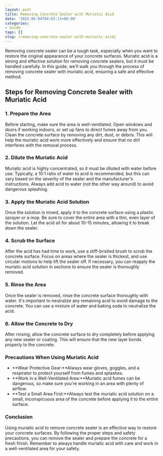 ```yaml
---
layout: post
title: Removing Concrete Sealer with Muriatic Acid
date: '2025-05-04T04:03:13+00:00'
categories:
- Guide
tags: []
slug: /removing-concrete-sealer-with-muriatic-acid/
---
```


Removing concrete sealer can be a tough task, especially when you want to restore the original appearance of your concrete surfaces. Muriatic acid is a strong and effective solution for removing concrete sealers, but it must be handled carefully. In this guide, we'll walk you through the process of removing concrete sealer with muriatic acid, ensuring a safe and effective method.
## Steps for Removing Concrete Sealer with Muriatic Acid
### 1. Prepare the Area
Before starting, make sure the area is well-ventilated. Open windows and doors if working indoors, or set up fans to direct fumes away from you. Clean the concrete surface by removing any dirt, dust, or debris. This will help the muriatic acid work more effectively and ensure that no dirt interferes with the removal process.
### 2. Dilute the Muriatic Acid
Muriatic acid is highly concentrated, so it must be diluted with water before use. Typically, a 10:1 ratio of water to acid is recommended, but this can vary based on the severity of the sealer and the manufacturer's instructions. Always add acid to water (not the other way around) to avoid dangerous splashing.
### 3. Apply the Muriatic Acid Solution
Once the solution is mixed, apply it to the concrete surface using a plastic sprayer or a mop. Be sure to cover the entire area with a thin, even layer of the solution. Let the acid sit for about 10–15 minutes, allowing it to break down the sealer.
### 4. Scrub the Surface
After the acid has had time to work, use a stiff-bristled brush to scrub the concrete surface. Focus on areas where the sealer is thickest, and use circular motions to help lift the sealer off. If necessary, you can reapply the muriatic acid solution in sections to ensure the sealer is thoroughly removed.
### 5. Rinse the Area
Once the sealer is removed, rinse the concrete surface thoroughly with water. It's important to neutralize any remaining acid to avoid damage to the concrete. You can use a mixture of water and baking soda to neutralize the acid.
### 6. Allow the Concrete to Dry
After rinsing, allow the concrete surface to dry completely before applying any new sealer or coating. This will ensure that the new layer bonds properly to the concrete.
### Precautions When Using Muriatic Acid
- **Wear Protective Gear:**Always wear gloves, goggles, and a respirator to protect yourself from fumes and splashes.
- **Work in a Well-Ventilated Area:**Muriatic acid fumes can be dangerous, so make sure you're working in an area with plenty of airflow.
- **Test a Small Area First:**Always test the muriatic acid solution on a small, inconspicuous area of the concrete before applying it to the entire surface.
### Conclusion
Using muriatic acid to remove concrete sealer is an effective way to restore your concrete surfaces. By following the proper steps and safety precautions, you can remove the sealer and prepare the concrete for a fresh finish. Remember to always handle muriatic acid with care and work in a well-ventilated area for your safety.
